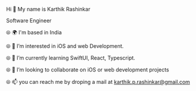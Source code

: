 Hi 👋 My name is Karthik Rashinkar

Software Engineer

⦾ 🌍  I'm based in India

⦾ 👀 I’m interested in iOS and web Development.

⦾ 🌱 I’m currently learning SwiftUI, React, Typescript.

⦾ 💞️ I’m looking to collaborate on iOS or web development projects

⦾ 📫 you can reach me by droping a mail at karthik.p.rashinkar@gmail.com


<!---
karthik1172/karthik1172 is a ✨ special ✨ repository because its `README.md` (this file) appears on your GitHub profile.
You can click the Preview link to take a look at your changes.
--->
